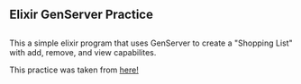 ## Elixir GenServer Practice <h2>
This a simple elixir program that uses GenServer to create a "Shopping List" with add, remove, and view capabilites.

This practice was taken from [here!](https://elixircasts.io/intro-to-genserver)
